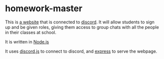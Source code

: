 # homework-master

This is [a website](https://www.homework-master.co.uk/) that is connected to [discord](https://discordapp.com/). It will allow students to sign up and be given roles, giving them access to group chats with all the people in their classes at school.

It is written in [Node.js](https://nodejs.org/en/)

It uses [discord.js](https://discord.js.org/#/) to connect to discord, and [express](https://expressjs.com/) to serve the webpage.
